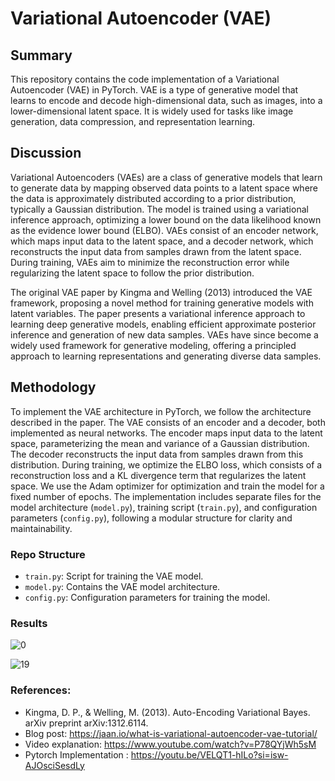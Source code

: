 # Variational Autoencoder (VAE)

## Summary

This repository contains the code implementation of a Variational Autoencoder (VAE) in PyTorch. VAE is a type of generative model that learns to encode and decode high-dimensional data, such as images, into a lower-dimensional latent space. It is widely used for tasks like image generation, data compression, and representation learning.


## Discussion

Variational Autoencoders (VAEs) are a class of generative models that learn to generate data by mapping observed data points to a latent space where the data is approximately distributed according to a prior distribution, typically a Gaussian distribution. The model is trained using a variational inference approach, optimizing a lower bound on the data likelihood known as the evidence lower bound (ELBO). VAEs consist of an encoder network, which maps input data to the latent space, and a decoder network, which reconstructs the input data from samples drawn from the latent space. During training, VAEs aim to minimize the reconstruction error while regularizing the latent space to follow the prior distribution.

The original VAE paper by Kingma and Welling (2013) introduced the VAE framework, proposing a novel method for training generative models with latent variables. The paper presents a variational inference approach to learning deep generative models, enabling efficient approximate posterior inference and generation of new data samples. VAEs have since become a widely used framework for generative modeling, offering a principled approach to learning representations and generating diverse data samples.



## Methodology

To implement the VAE architecture in PyTorch, we follow the architecture described in the paper. The VAE consists of an encoder and a decoder, both implemented as neural networks. The encoder maps input data to the latent space, parameterizing the mean and variance of a Gaussian distribution. The decoder reconstructs the input data from samples drawn from this distribution. During training, we optimize the ELBO loss, which consists of a reconstruction loss and a KL divergence term that regularizes the latent space. We use the Adam optimizer for optimization and train the model for a fixed number of epochs. The implementation includes separate files for the model architecture (`model.py`), training script (`train.py`), and configuration parameters (`config.py`), following a modular structure for clarity and maintainability.

### Repo Structure

- `train.py`: Script for training the VAE model.
- `model.py`: Contains the VAE model architecture.
- `config.py`: Configuration parameters for training the model.

### Results

![0]("results/reconstructed_images_0.png")

![19]("results/reconstructed_images_19.png")


### References:

- Kingma, D. P., & Welling, M. (2013). Auto-Encoding Variational Bayes. arXiv preprint arXiv:1312.6114.
- Blog post: https://jaan.io/what-is-variational-autoencoder-vae-tutorial/
- Video explanation: https://www.youtube.com/watch?v=P78QYjWh5sM
- Pytorch Implementation : https://youtu.be/VELQT1-hILo?si=isw-AJOsciSesdLy